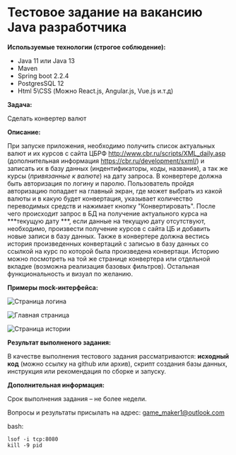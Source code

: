 # Тестовое задание на вакансию Java разработчика

**Используемые технологии (строгое соблюдение):**

- Java 11 или Java 13
- Maven
- Spring boot 2.2.4
- PostgresSQL 12
- Html 5\CSS (Можно React.js, Angular.js, Vue.js и.т.д)

**Задача:**

Сделать конвертер валют

**Описание:**

При запуске приложения, необходимо получить список актуальных валют и их курсов с сайта ЦБРФ http://www.cbr.ru/scripts/XML_daily.asp (дополнительная информация https://cbr.ru/development/sxml/) и записать их в базу данных (индентификаторы, коды, названия), а так же курсы (*привязанные к валюте*) на дату запроса. В конвертере должна быть авторизация по логину и паролю. Пользователь пройдя авторизацию попадает на главный экран, где может выбрать из какой валюты и в какую будет конвертация, указывает количество переводимых средств и нажимает кнопку "Конвертировать". После чего происходит запрос в БД на получение актуального курса на ***текущую дату ***, если данные на текущую дату отсутствуют, необходимо, произвести получение курсов с сайта ЦБ и добавить новые записи в базу данных. Также в конвертере должна вестись история произведенных конвертаций с записью в базу данных со ссылкой на курс по которой была произведена конвертаци. Историю можно посмотреть на той же странице конвертера или отдельной вкладке (возможна реализация базовых фильтров). Остальная функциональность и визуал по желанию.

**Примеры mock-интерфейса:**

![Страница логина](https://github.com/revkov/JAVA.SB2.TEST/blob/master/login.png?raw=true "Экран логина")

![Главная страница](https://github.com/revkov/JAVA.SB2.TEST/blob/master/converter.png?raw=true "Основная форма")

![Страница истории](https://github.com/revkov/JAVA.SB2.TEST/blob/master/history.png?raw=true "История")

**Результат выполненого задания:**

В качестве выполнения тестового задания рассматриваются: **исходный код** (можно ссылку на github или архив), скрипт создания базы данных, инструкция или рекомендация по сборке и запуску.

**Дополнительная информация:**

Срок выполнения задания – не более недели.

Вопросы и результаты присылать на адрес: game_maker1@outlook.com


bash:

    lsof -i tcp:8080
    kill -9 pid